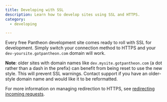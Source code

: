 ```yaml
---
title: Developing with SSL
description: Learn how to develop sites using SSL and HTTPS.
category:
  - developing

---
```


Every free Pantheon development site comes ready to roll with SSL for development. Simply switch your connection method to HTTPS and your `dev-yoursite.gotpantheon.com` domain will work.

**Note**: older sites with domain names like `dev.mysite.gotpantheon.com` (a dot rather than a dash in the prefix) can benefit from being reset to use the new style. This will prevent SSL warnings. Contact support if you have an older-style domain name and would like it to be reformatted.

For more information on managing redirection to HTTPS, see [redirecting incoming requests](/docs/articles/sites/code/redirect-incoming-requests/).
